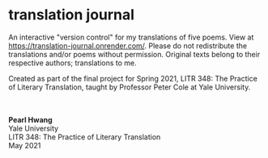 # translation journal
An interactive "version control" for my translations of five poems. View at https://translation-journal.onrender.com/. Please do not redistribute the translations and/or poems without permission. Original texts belong to their respective authors; translations to me.

Created as part of the final project for Spring 2021, LITR 348: The Practice of Literary Translation, taught by Professor Peter Cole at Yale University.

\
\
**Pearl Hwang**  
Yale University  
LITR 348: The Practice of Literary Translation  
May 2021
